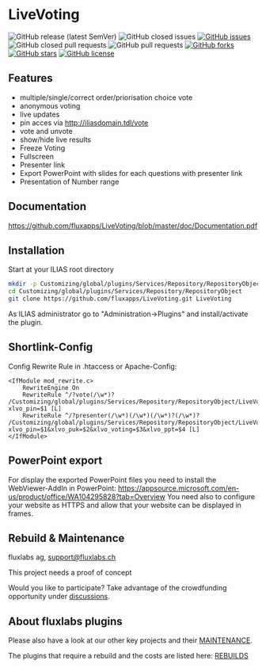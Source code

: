 # LiveVoting

![GitHub release (latest SemVer)](https://img.shields.io/github/v/release/fluxapps/livevoting?style=flat-square)
![GitHub closed issues](https://img.shields.io/github/issues-closed/fluxapps/livevoting?style=flat-square&color=success)
[![GitHub issues](https://img.shields.io/github/issues/fluxapps/livevoting?style=flat-square&color=yellow)](https://github.com/fluxapps/livevoting/issues)
![GitHub closed pull requests](https://img.shields.io/github/issues-pr-closed/fluxapps/livevoting?style=flat-square&color=success)
![GitHub pull requests](https://img.shields.io/github/issues-pr/fluxapps/livevoting?style=flat-square&color=yellow)
[![GitHub forks](https://img.shields.io/github/forks/fluxapps/livevoting?style=flat-square&color=blueviolet)](https://github.com/fluxapps/livevoting/network)
[![GitHub stars](https://img.shields.io/github/stars/fluxapps/livevoting?style=flat-square&color=blueviolet)](https://github.com/fluxapps/livevoting/stargazers)
[![GitHub license](https://img.shields.io/github/license/fluxapps/livevoting?style=flat-square)](https://github.com/fluxapps/livevoting/blob/main/LICENSE.md)


## Features

- multiple/single/correct order/priorisation choice vote
- anonymous voting
- live updates
- pin acces via http://iliasdomain.tdl/vote
- vote and unvote
- show/hide live results
- Freeze Voting
- Fullscreen
- Presenter link
- Export PowerPoint with slides for each questions with presenter link
- Presentation of Number range
 
## Documentation

https://github.com/fluxapps/LiveVoting/blob/master/doc/Documentation.pdf
 
## Installation

Start at your ILIAS root directory

```bash
mkdir -p Customizing/global/plugins/Services/Repository/RepositoryObject
cd Customizing/global/plugins/Services/Repository/RepositoryObject
git clone https://github.com/fluxapps/LiveVoting.git LiveVoting
```
As ILIAS administrator go to "Administration->Plugins" and install/activate the plugin.  

## Shortlink-Config

Config Rewrite Rule in .htaccess or Apache-Config:

```apacheconf
<IfModule mod_rewrite.c>
	RewriteEngine On
	RewriteRule ^/?vote(/\w*)? /Customizing/global/plugins/Services/Repository/RepositoryObject/LiveVoting/pin.php?xlvo_pin=$1 [L]
	RewriteRule ^/?presenter(/\w*)(/\w*)(/\w*)?(/\w*)? /Customizing/global/plugins/Services/Repository/RepositoryObject/LiveVoting/presenter.php?xlvo_pin=$1&xlvo_puk=$2&xlvo_voting=$3&xlvo_ppt=$4 [L]
</IfModule>
```

## PowerPoint export
For display the exported PowerPoint files you need to install the WebViewer-AddIn in PowerPoint:
https://appsource.microsoft.com/en-us/product/office/WA104295828?tab=Overview
You need also to configure your website as HTTPS and allow that your website can be displayed in frames.

## Rebuild & Maintenance
fluxlabs ag, support@fluxlabs.ch

This project needs a proof of concept

Would you like to participate?
Take advantage of the crowdfunding opportunity under [discussions](https://github.com/fluxapps/LiveVoting/discussions/37).


## About fluxlabs plugins

Please also have a look at our other key projects and their [MAINTENANCE](https://github.com/fluxapps/docs/blob/8ce4309b0ac64c039d29204c2d5b06723084c64b/assets/MAINTENANCE.png).

The plugins that require a rebuild and the costs are listed here: [REBUILDS](https://github.com/fluxapps/docs/blob/8ce4309b0ac64c039d29204c2d5b06723084c64b/assets/REBUILDS.png)